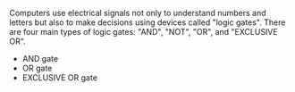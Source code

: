 Computers use electrical signals not only to understand numbers and letters but also to make decisions using devices called "logic gates". There are four main types of logic gates: "AND", "NOT", "OR", and "EXCLUSIVE OR".
 
- AND gate
- OR gate
- EXCLUSIVE OR gate
